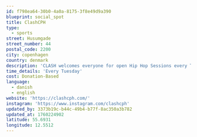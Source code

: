 ```yaml
---
id: f798ea64-30b0-4a0a-8175-3f8e49d9a390
blueprint: social_spot
title: ClashCPH
type:
  - sports
street: Husumgade
street_number: 44
postal_code: 2200
city: copenhagen
country: denmark
description: 'CLASH welcomes everyone for open Hip Hop Sessions every Tuesday. CLASHcph is dedicated to preserving the traditions and history of street dance, both within Copenhagen and beyond. Our mission is to cultivate a deeper understanding and respect for the culture while building connections across generations and bridging communities nationally and globally. Through open freestyle dance sessions, workshops, dance battles, dialogues and festivals CLASHcph builds bridges with professional artists, groups, as well as related street arts communities to gain a better understanding and appreciation of the cultural & communal experiences. We welcome every one who seeks a street dance experience, under the focus of growth and acknowledgement for self, the culture and community.'
time_details: 'Every Tuesday'
cost: Donation-Based
language:
  - danish
  - english
website: 'https://clashcph.com/'
instagram: 'https://www.instagram.com/clashcph'
updated_by: 3373b19c-b44c-49b4-b77f-8ac350a3b782
updated_at: 1760224902
latitude: 55.6931
longitude: 12.5512
---
```

